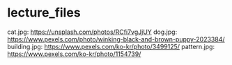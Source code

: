 # lecture_files

cat.jpg: https://unsplash.com/photos/RCfi7vgJjUY
dog.jpg: https://www.pexels.com/photo/winking-black-and-brown-puppy-2023384/
building.jpg: https://www.pexels.com/ko-kr/photo/3499125/
pattern.jpg: https://www.pexels.com/ko-kr/photo/1154739/